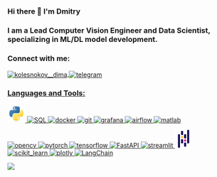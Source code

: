 ### Hi there 👋 I'm Dmitry

### I am a Lead Computer Vision Engineer and Data Scientist, specializing in ML/DL model development. 

<h3 align="left">Connect with me:</h3>
<p align="left">
<a href="https://instagram.com/kolesnokov__dima" target="blank"><img align="center" src="https://raw.githubusercontent.com/rahuldkjain/github-profile-readme-generator/master/src/images/icons/Social/instagram.svg" alt="kolesnokov__dima" height="30" width="40" /> </a> <a href="https://t.me/kolesnikov_dima" target="_blank" ><img align="center" src="https://logolook.net/wp-content/uploads/2023/02/Logo-Telegram.png" alt="telegram" width="55" height="33"/>
  
</p>

<h3 align="left">Languages and Tools:</h3>
<p align="left"> <a href="https://www.python.org" target="_blank" rel="noreferrer"> <img src="https://raw.githubusercontent.com/devicons/devicon/master/icons/python/python-original.svg" alt="python" width="40" height="40"/> 
</a> <a href="https://www.postgresql.org/" target="_blank" rel="noreferrer"> <img src="https://static.tildacdn.com/tild6264-3531-4264-a438-366165396539/2022-12-07_160344-Ph.png" alt="SQL" width="58" height="39"/> 
</a> <a href="https://hub.docker.com/" target="_blank" rel="noreferrer"> <img src="https://www.clipartmax.com/png/full/204-2045046_there-appears-to-be-a-whale-on-the-bottom-docker-image-icon.png" alt="docker" width="41" height="36"/> 
</a> <a href="https://git-scm.com/" target="_blank" rel="noreferrer"> <img src="https://www.vectorlogo.zone/logos/git-scm/git-scm-icon.svg" alt="git" width="40" height="40"/> 
</a> <a href="https://grafana.com/grafana/" target="_blank" rel="noreferrer"> <img src="https://s3.amazonaws.com/media-p.slid.es/uploads/715617/images/10395025/Grafana_Icon.png" alt="grafana" width="37" height="40"/> 
</a> <a href="https://airflow.apache.org/" target="_blank" rel="noreferrer"> <img src="https://avatars.githubusercontent.com/u/33643075?s=280&amp;v=4" alt="airflow" width="35" height="35"/> 
</a> <a href="https://www.mathworks.com/" target="_blank" rel="noreferrer"> <img src="https://upload.wikimedia.org/wikipedia/commons/2/21/Matlab_Logo.png" alt="matlab" width="40" height="40"/> 



</a> <a href="https://opencv.org/" target="_blank" rel="noreferrer"> <img src="https://www.vectorlogo.zone/logos/opencv/opencv-icon.svg" alt="opencv" width="40" height="40"/>
</a> <a href="https://pytorch.org/" target="_blank" rel="noreferrer"> <img src="https://www.vectorlogo.zone/logos/pytorch/pytorch-icon.svg" alt="pytorch" width="40" height="40"/> 
</a> <a href="https://www.tensorflow.org" target="_blank" rel="noreferrer"> <img src="https://www.vectorlogo.zone/logos/tensorflow/tensorflow-icon.svg" alt="tensorflow" width="40" height="40"/> 
</a> <a href="https://fastapi.tiangolo.com/" target="_blank" rel="noreferrer"> <img src="https://mephisto.cc/images/thumbnail/fastapi_logo.svg" alt="FastAPI" width="50" height="45"/> 
</a> <a href="https://streamlit.io/" target="_blank" rel="noreferrer"> <img src="https://global.discourse-cdn.com/graphviz/original/1X/f0d0d26db1f2d99da8472951c60e5a1b782eb6fe.png" alt="streamlit" width="40" height="40"/> 
</a> <a href="https://pandas.pydata.org/" target="_blank" rel="noreferrer"> <img src="https://raw.githubusercontent.com/devicons/devicon/2ae2a900d2f041da66e950e4d48052658d850630/icons/pandas/pandas-original.svg" alt="pandas" width="40" height="40"/> 
</a> <a href="https://scikit-learn.org/" target="_blank" rel="noreferrer"> <img src="https://upload.wikimedia.org/wikipedia/commons/0/05/Scikit_learn_logo_small.svg" alt="scikit_learn" width="40" height="40"/> 
</a> <a href="https://plotly.com/python/" target="_blank" rel="noreferrer"> <img src="https://snola.es/wp-content/uploads/2017/01/Plotly_logo_for_digital_final_6.png" alt="plotly" width="39" height="40"/> 
</a> <a href="https://www.langchain.com/" target="_blank" rel="noreferrer"> <img src="https://d259t2jj6zp7qm.cloudfront.net/images/20231101162934/image-2023-11-01T162926.061.png" alt="LangChain" width="60" height="40"/> 
</p>


</p>

<p align="left">
  <img width="50%"  src="https://github-readme-stats.vercel.app/api?username=Koldim2001&count_private=true&hide=issues,contribs&rank_icon=github&show_icons=false&include_all_commits=true&hide_border=true&hide_title=true" />  
</p>
